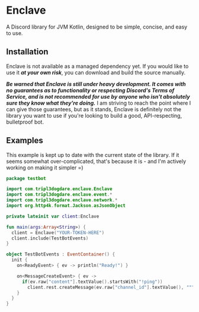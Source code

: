 # Enclave
A Discord library for JVM Kotlin, designed to be simple, concise, and easy to use.

## Installation
Enclave is not available as a managed dependency yet. 
If you would like to use it ***at your own risk***, you can download and
build the source manually.

***Be warned that Enclave is still under heavy development.
It comes with no guarantees as to functionality or respecting
Discord's Terms of Service, and is not recommended for use by anyone
who isn't absolutely sure they know what they're doing.*** I am striving
to reach the point where I can give those guarantees, but as it
stands, Enclave is definitely not the library you want to use if
you're looking to build a good, API-respecting, bulletproof bot.

## Examples
This example is kept up to date with the current state of the library.
If it seems somewhat over-complicated, that's because it is - and I'm
actively working on making it simpler =)

```kotlin
package testbot

import com.tripl3dogdare.enclave.Enclave
import com.tripl3dogdare.enclave.event.*
import com.tripl3dogdare.enclave.network.*
import org.http4k.format.Jackson.asJsonObject

private lateinit var client:Enclave

fun main(args:Array<String>) {
  client = Enclave("YOUR-TOKEN-HERE")
  client.include(TestBotEvents)
}

object TestBotEvents : EventContainer() {
  init {
    on<ReadyEvent> { ev -> println("Ready!") }

    on<MessageCreateEvent> { ev ->
      if(ev.raw["content"].textValue().startsWith("!ping"))
        client.rest.createMessage(ev.raw["channel_id"].textValue(), """ {"content":"Pong!"} """.asJsonObject())
    }
  }
}
```
